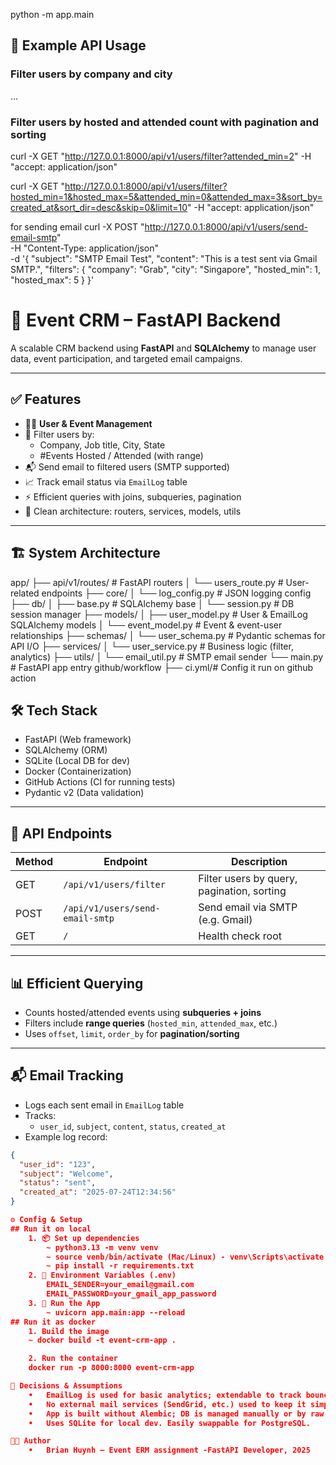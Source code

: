 python -m app.main

## 🧪 Example API Usage

### Filter users by company and city
...

### Filter users by hosted and attended count with pagination and sorting

curl -X GET "http://127.0.0.1:8000/api/v1/users/filter?attended_min=2" -H "accept: application/json"

curl -X GET "http://127.0.0.1:8000/api/v1/users/filter?hosted_min=1&hosted_max=5&attended_min=0&attended_max=3&sort_by=created_at&sort_dir=desc&skip=0&limit=10" -H "accept: application/json"


for sending email
curl -X POST "http://127.0.0.1:8000/api/v1/users/send-email-smtp" \
-H "Content-Type: application/json" \
-d '{
  "subject": "SMTP Email Test",
  "content": "This is a test sent via Gmail SMTP.",
  "filters": {
    "company": "Grab",
    "city": "Singapore",
    "hosted_min": 1,
    "hosted_max": 5
  }
}'

# 🧩 Event CRM – FastAPI Backend

A scalable CRM backend using **FastAPI** and **SQLAlchemy** to manage user data, event participation, and targeted email campaigns.

---

## ✅ Features

- 🧑‍💼 **User & Event Management**
- 🧾 Filter users by:
  - Company, Job title, City, State
  - #Events Hosted / Attended (with range)
- 📬 Send email to filtered users (SMTP supported)
- 📈 Track email status via `EmailLog` table
- ⚡ Efficient queries with joins, subqueries, pagination
- 🧩 Clean architecture: routers, services, models, utils

---

## 🏗️ System Architecture

app/
├── api/v1/routes/         # FastAPI routers
│   └── users_route.py     # User-related endpoints
├── core/
│   └── log_config.py      # JSON logging config
├── db/
│   ├── base.py            # SQLAlchemy base
│   └── session.py         # DB session manager
├── models/
│   ├── user_model.py      # User & EmailLog SQLAlchemy models
│   └── event_model.py     # Event & event-user relationships
├── schemas/
│   └── user_schema.py     # Pydantic schemas for API I/O
├── services/
│   └── user_service.py    # Business logic (filter, analytics)
├── utils/
│   └── email_util.py      # SMTP email sender
└── main.py                # FastAPI app entry
github/workflow
├── ci.yml/# Config it run on github action

## 🛠️ Tech Stack

- FastAPI (Web framework)
- SQLAlchemy (ORM)
- SQLite (Local DB for dev)
- Docker (Containerization)
- GitHub Actions (CI for running tests)
- Pydantic v2 (Data validation)
---

## 🧪 API Endpoints

| Method | Endpoint                      | Description                           |
|--------|-------------------------------|---------------------------------------|
| GET    | `/api/v1/users/filter`        | Filter users by query, pagination, sorting|
| POST   | `/api/v1/users/send-email-smtp` | Send email via SMTP (e.g. Gmail)    |
| GET    | `/`                           | Health check root 
---

## 📊 Efficient Querying

- Counts hosted/attended events using **subqueries + joins**
- Filters include **range queries** (`hosted_min`, `attended_max`, etc.)
- Uses `offset`, `limit`, `order_by` for **pagination/sorting**

---

## 📬 Email Tracking

- Logs each sent email in `EmailLog` table
- Tracks:
  - `user_id`, `subject`, `content`, `status`, `created_at`
- Example log record:

```json
{
  "user_id": "123",
  "subject": "Welcome",
  "status": "sent",
  "created_at": "2025-07-24T12:34:56"
}

⚙️ Config & Setup
## Run it on local
    1. 📦 Set up dependencies
        ~ python3.13 -m venv venv
        ~ source venb/bin/activate (Mac/Linux) - venv\Scripts\activate (Windows)
        ~ pip install -r requirements.txt
    2. 🔑 Environment Variables (.env)
        EMAIL_SENDER=your_email@gmail.com
        EMAIL_PASSWORD=your_gmail_app_password
    3. 🚀 Run the App
        ~ uvicorn app.main:app --reload
## Run it as docker
    1. Build the image
    ~ docker build -t event-crm-app .

    2. Run the container
    docker run -p 8000:8000 event-crm-app

🧠 Decisions & Assumptions
	•	EmailLog is used for basic analytics; extendable to track bounces or open rate.
	•	No external mail services (SendGrid, etc.) used to keep it simple.
	•	App is built without Alembic; DB is managed manually or by raw SQL setup.
	•	Uses SQLite for local dev. Easily swappable for PostgreSQL.

👨‍💻 Author
	•	Brian Huynh – Event ERM assignment -FastAPI Developer, 2025